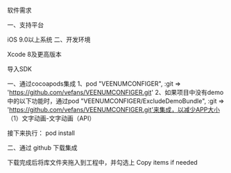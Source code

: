 软件需求

一、支持平台

iOS 9.0以上系统
二、开发环境

Xcode 8及更高版本

导入SDK

一、通过cocoapods集成
1、pod "VEENUMCONFIGER", :git => 'https://github.com/vefans/VEENUMCONFIGER.git'
2、如果项目中没有demo中的以下功能时，通过pod "VEENUMCONFIGER/ExcludeDemoBundle", :git => 'https://github.com/vefans/VEENUMCONFIGER.git'来集成，以减少APP大小
    （1）文字动画-文字动画（API）

接下来执行：
pod install

二、通过 github 下载集成

下载完成后将库文件夹拖入到工程中，并勾选上 Copy items if needed

